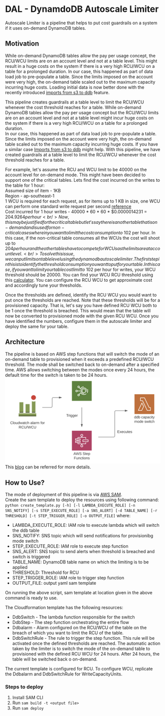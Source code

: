 # DAL - DynamdoDB Autoscale Limiter
Autoscale Limiter is a pipeline that helps to put cost guardrails on a system if it uses on-demand DynamoDB tables.
## Motivation
While on-demand DynamoDB tables allow the pay per usage concept, the RCU/WCU limits are on an account level and not at a table level. This might result in a huge costs on the system if there is a very high RCU/WCU on a table for a prolonged duration. In our case, this happened as part of data load job to pre-populate a table. Since the limits imposed on the account were very high, the on-demand table scaled out to the maximum capacity incurring huge costs. Loading initial data is now better done with the recently introduced [imports from s3 to ddb](https://aws.amazon.com/blogs/database/amazon-dynamodb-can-now-import-amazon-s3-data-into-a-new-table/) feature.

This pipeline creates guardrails at a table level to limit the RCU/WCU whenever the cost threshold reaches for a table.
While on-demand DynamoDB tables allow the pay per usage concept but the RCU/WCU
limits are on an account level and not at a table level might incur huge costs on
the system if there is a very high RCU/WCU on a table for a prolonged duration.  
In our case, this happened as part of data load job to pre-populate a table. Since the
limits imposed on the account were very high, the on-demand table scaled out to
the maximum capacity incurring huge costs. If you have a similar case [Imports from s3 to ddb](https://aws.amazon.com/blogs/database/amazon-dynamodb-can-now-import-amazon-s3-data-into-a-new-table/) might help.
With this pipeline, we have created guardrails at a table level to limit the RCU/WCU whenever the cost threshold reaches for a table.

For example, let's assume the RCU and WCU limit to be 40000 on the account level for on-demand mode. This might have been decided to support one of the critical tables.
Lets find the cost incurred on the writes to the table for 1 hour: <br />
Assumed size of item - 1KB <br />
Region - ap-southeast-1 <br />
1 WCU is required for each request, as for items up to 1 KB in size, one WCU can perform one standard write request per second [reference](https://aws.amazon.com/dynamodb/pricing/provisioned/) <br />
Cost incurred for 1 hour writes -  40000 * 60 * 60 * $0.0000014231 = $204.9264 per hour <br />
Now, this may be justified for the critical table but let's say there is another table that is on-demand and is used for non-critical cases wherein you want to limit the cost consumption to ~$102 per hour. In this case, if the non-critical table consumes all the WCUs the cost will shoot up to $204 per hour and the other tables have to compete for WCUs as the limits are at account level. <br />
To solve this issue, we can put limits on table level using the dynamodb autoscale limiter. The first step in this is to identify the threshold consumption you want to put for your table. In this case, if you want to limit your table cost limit to ~$102 per hour for writes, your WCU threshold should be 20000. You can find your WCU RCU threshold using this [calculator](https://calculator.aws/#/addService/DynamoDB). You can configure the RCU WCU to get approximate cost and accordingly tune your thresholds.

Once the thresholds are defined, identify the RCU WCU you would want to put once the thresholds are reached. Note that these thresholds will be for a provisioned capacity. That is, let's say you have defined RCU WCU both to be 1 once the threshold is breached. This would mean that the table will now be converted to provisioned mode with the given RCU WCU.
Once you have identified the numbers, configure them in the autoscale limiter and deploy the same for your table.

## Architecture
The pipeline is based on AWS step functions that will switch the mode of an on-demand table to provisioned when it exceeds a predefined RCU/WCU threshold. 
The mode shall be switched back to on-demand after a specified time. AWS allows switching between the modes once every 24 hours, the default time for the switch is taken to be 24 hours.  
![Alt text](assets/architecture.png?raw=true "Title")  
This [blog](https://bytes.swiggy.com/how-to-limit-autoscaling-in-on-demand-dynamodb-tables-c57e20cbbbcf) can be referred for more details.
## How to Use?
The mode of deployment of this pipeline is via [AWS SAM](https://aws.amazon.com/serverless/sam/).  
Create the sam template to deploy the resources using following command: 
```python create_template.py [-h] [-l LAMBDA_EXECUTE_ROLE] [-n SNS_NOTIFY] [-s STEP_EXECUTE_ROLE] [-a SNS_ALERT] [-d TABLE_NAME] [-r THRESHOLD] [-t STEP_TRIGGER_ROLE] [-o OUTPUT_FILE]```
where:
- LAMBDA_EXECUTE_ROLE: IAM role to execute lambda which will switch the ddb table
- SNS_NOTIFY: SNS topic which will send notifications for provisionibg mode switch
- STEP_EXECUTE_ROLE: IAM role to execute step function
- SNS_ALERT: SNS topic to send alerts when threshold is breached and switch is triggered
- TABLE_NAME: DynamoDB table name on which the limiting is to be applied
- THRESHOLD: Threshold for RCU
- STEP_TRIGGER_ROLE: IAM role to trigger step function 
- OUTPUT_FILE: output yaml sam template

On running the above script, sam template at location given in the above command is ready to use.

The Cloudformation template has the following resources:
- DdbSwitch - The lambda function responsible for the switch
- DdbStep - The step function orchestrating the entire flow
- Ddbalarm - Alarm configured on the RCU/WCU of the table on the breach of which
  you want to limit the RCU of the table.
- DdbSwitchRule - The rule to trigger the step function. This rule will be activated once the defined thresholds are reached. The automatic action taken by the limiter is to switch the mode of the on-demand table to provisioned with the defined RCU WCU for 24 hours. After 24 hours, the table will be switched back o on-demand.

The current template is configured for RCU. To configure WCU, replicate the Ddbalarm and DdbSwitchRule for WriteCapacityUnits.

### Steps to deploy
1. Install SAM CLI
2. Run ```sam build -t <output file>```
3. Run ```sam deploy```
